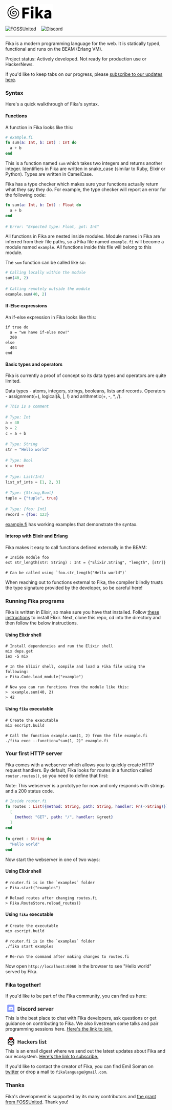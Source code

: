 <img src="https://github.com/fika-lang/assets/blob/master/logo.png?raw=true" width="150"/>

[![FOSSUnited](http://fossunited.org/files/fossunited-badge.svg)](https://fossunited.org/) &nbsp;&nbsp;
[![Discord](https://img.shields.io/discord/756840900952588321?color=7389D8&label=Discord&logo=discord&logoColor=white&style=plastic)](https://discord.gg/zNs6Gs5)

-----

Fika is a modern programming language for the web.
It is statically typed, functional and runs on the BEAM (Erlang VM).

Project status: Actively developed. Not ready for production use or HackerNews.

If you'd like to keep tabs on our progress, please [subscribe to our updates here](https://tinyletter.com/fika).

### Syntax

Here's a quick walkthrough of Fika's syntax.

#### Functions

A function in Fika looks like this:

```elixir
# example.fi
fn sum(a: Int, b: Int) : Int do
  a + b
end
```

This is a function named `sum` which takes two integers and returns another integer.
Identifiers in Fika are written in snake_case (similar to Ruby, Elixir or Python).
Types are written in CamelCase.

Fika has a type checker which makes sure your functions actually return what
they say they do. For example, the type checker will report an error for
the following code:

```elixir
fn sum(a: Int, b: Int) : Float do
  a + b
end

# Error: "Expected type: Float, got: Int"
```

All functions in Fika are nested inside modules.
Module names in Fika are inferred from their file paths, so a Fika file named
`example.fi` will become a module named `example`. All functions inside this
file will belong to this module.

The `sum` function can be called like so:

```elixir
# Calling locally within the module
sum(40, 2)

# Calling remotely outside the module
example.sum(40, 2)
```

#### If-Else expressions
An if-else expression in Fika looks like this:
```
if true do
  a = "we have if-else now!"
  200
else
  404
end
```

#### Basic types and operators

Fika is currently a proof of concept so its data types and operators are quite
limited.

Data types - atoms, integers, strings, booleans, lists and records.
Operators - assignment(=), logical(&, |, !) and arithmetic(+, -, *, /).

```elixir
# This is a comment

# Type: Int
a = 40
b = 2
c = a + b

# Type: String
str = "Hello world"

# Type: Bool
x = true

# Type: List(Int)
list_of_ints = [1, 2, 3]

# Type: {String,Bool}
tuple = {"tuple", true}

# Type: {foo: Int}
record = {foo: 123}
```

[example.fi](https://github.com/fika-lang/fika/blob/main/example.fi) has
working examples that demonstrate the syntax.


#### Interop with Elixir and Erlang

Fika makes it easy to call functions defined externally in the BEAM:

```
# Inside module foo
ext str_length(str: String) : Int = {"Elixir.String", "length", [str]}

# Can be called using `foo.str_length("Hello world")`
```

When reaching out to functions external to Fika, the compiler
blindly trusts the type signature provided by the developer, so be careful here!


### Running Fika programs

Fika is written in Elixir, so make sure you have that installed.
Follow [these instructions](https://elixir-lang.org/install.html) to install
Elixir. Next, clone this repo, cd into the directory and then follow the below instructions.

#### Using Elixir shell

```
# Install dependencies and run the Elixir shell
mix deps.get
iex -S mix

# In the Elixir shell, compile and load a Fika file using the following:
> Fika.Code.load_module("example")

# Now you can run functions from the module like this:
> :example.sum(40, 2)
> 42
```

#### Using `fika` executable

```
# Create the executable
mix escript.build

# Call the function example.sum(1, 2) from the file example.fi
./fika exec --function="sum(1, 2)" example.fi
```

### Your first HTTP server

Fika comes with a webserver which allows you to quickly create HTTP request
handlers. By default, Fika looks for routes in a function called
`router.routes()`, so you need to define that first:

Note: This webserver is a prototype for now and only responds with strings and
a 200 status code.

```elixir
# Inside router.fi
fn routes : List({method: String, path: String, handler: Fn(->String)}) do
  [
    {method: "GET", path: "/", handler: &greet}
  ]
end

fn greet : String do
  "Hello world"
end
```

Now start the webserver in one of two ways:

#### Using Elixir shell

```
# router.fi is in the `examples` folder
> Fika.start("examples")

# Reload routes after changing routes.fi
> Fika.RouteStore.reload_routes()
```

#### Using `fika` executable

```
# Create the executable
mix escript.build

# router.fi is in the `examples` folder
./fika start examples

# Re-run the command after making changes to routes.fi
```

Now open `http://localhost:6060` in the browser to see "Hello world" served
by Fika.

### Fika together!

If you'd like to be part of the Fika community, you can find us here:

[![Discord server](https://github.com/fika-lang/assets/blob/master/discord_server.png?raw=true)](https://discord.gg/zNs6Gs5)  
This is the best place to chat with Fika developers, ask questions or get guidance
on contributing to Fika. We also livestream some talks and pair programming sessions here.
[Here's the link to join.](https://discord.gg/zNs6Gs5)

[![Hackers list](https://github.com/fika-lang/assets/blob/master/hackers_list.png?raw=true)](https://tinyletter.com/fika)  
This is an email digest where we send out the latest updates
about Fika and our ecosystem. [Here's the link to subscribe.](https://tinyletter.com/fika)

If you'd like to contact the creator of Fika, you can find Emil Soman on
[twitter](https://twitter.com/emilsoman) or drop a mail to `fikalanguage@gmail.com`.


### Thanks

Fika's development is supported by its many contributors and [the grant from
FOSSUnited](https://forum.fossunited.org/t/foss-hack-2020-results/424). Thank you!
